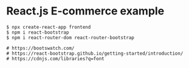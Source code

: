 # React.js E-commerce example

```shell
$ npx create-react-app frontend
$ npm i react-bootstrap
$ npm i react-router-dom react-router-bootstrap

# https://bootswatch.com/
# https://react-bootstrap.github.io/getting-started/introduction/
# https://cdnjs.com/libraries?q=font
```